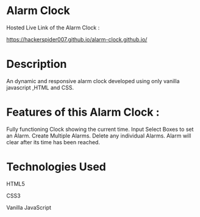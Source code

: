 # Alarm  Clock  

Hosted Live Link of the Alarm Clock :

https://hackerspider007.github.io/alarm-clock.github.io/

# Description 
An dynamic and responsive alarm clock developed using only vanilla javascript ,HTML and CSS.

# Features of this Alarm Clock : 
Fully functioning Clock showing the current time.
Input Select Boxes to set an Alarm.
Create Multiple Alarms.
Delete any individual Alarms.
Alarm will clear after its time has been reached.

# Technologies Used

HTML5

CSS3

Vanilla JavaScript

